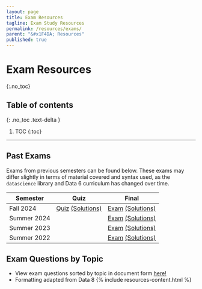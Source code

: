 ```yaml
---
layout: page
title: Exam Resources
tagline: Exam Study Resources
permalink: /resources/exams/
parent: "&#x1F4DA; Resources"
published: true
---
```



# Exam Resources
{:.no_toc}

## Table of contents
{: .no_toc .text-delta }

1. TOC
{:toc}

---

## Past Exams
Exams from previous semesters can be found below. These exams may differ slightly in terms of material covered and syntax used, as the `datascience` library and Data 6 curriculum has changed over time.

| Semester | Quiz| Final |
| -- | -- | -- |
| Fall 2024 | [Quiz](https://data6.org/su25/exams/quizzes/fa24.pdf) [(Solutions)](https://data6.org/su25/exams/quizzes/fa24-sol.pdf) |[Exam](https://data6.org/su25/exams/finals/fa24.pdf) [(Solutions)](https://data6.org/su25/exams/finals/fa24-sol.pdf) | 
| Summer 2024 | |[Exam](https://data6.org/su25/exams/finals/su24.pdf) [(Solutions)](https://data6.org/su25/exams/finals/su24-sol.pdf) |
| Summer 2023 | | [Exam](https://data6.org/su25/exams/finals/su23.pdf) [(Solutions)](https://data6.org/su25/exams/finals/su23-sol.pdf) |
| Summer 2022 | | [Exam](https://data6.org/su25/exams/finals/su22.pdf) [(Solutions)](https://data6.org/su25/exams/finals/su22-sol.pdf) |

## Exam Questions by Topic
* View exam questions sorted by topic in document form [here!](https://docs.google.com/document/d/1sEjl9WwAcMoj0YllZyb8ojyGbyNBaXpSHO4iFzdFDCQ/edit?usp=sharing)
* Formatting adapted from Data 8
{% include resources-content.html %}

